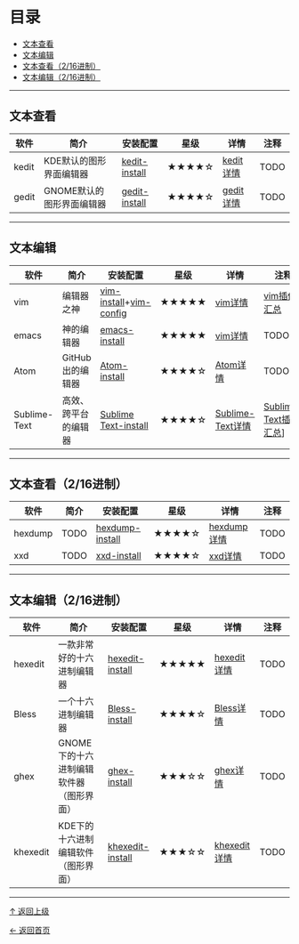 
# 目录

- [文本查看](#文本查看)
- [文本编辑](#文本编辑)
- [文本查看（2/16进制）](#文本查看（2/16进制）)
- [文本编辑（2/16进制）](#文本编辑（2/16进制）)


---
## 文本查看

|软件|简介|安装配置|星级|详情|注释|
|---|---|---|---|---|---|
|kedit|KDE默认的图形界面编辑器|[kedit-install](kedit/kedit-install.md)|★★★★☆|[kedit详情](kedit/kedit.md)|TODO|
|gedit|GNOME默认的图形界面编辑器|[gedit-install](gedit/gedit-install.md)|★★★★☆|[gedit详情](gedit/gedit.md)|TODO|


---
## 文本编辑

|软件|简介|安装配置|星级|详情|注释|
|---|---|---|---|---|---|
|vim|编辑器之神|[vim-install](vim/vim-install.md)+[vim-config](vim/vim-config.md)|★★★★★|[vim详情](vim/vim.md)|[vim插件汇总](vim/vim-addon.md)|
|emacs|神的编辑器|[emacs-install](emacs/emacs-install.md)|★★★★★|[vim详情](emacs/emacs.md)|TODO|
|Atom|GitHub出的编辑器|[Atom-install](Atom/Atom-install.md)|★★★★☆|[Atom详情](Atom/Atom.md)|TODO|
|Sublime-Text|高效、跨平台的编辑器|[Sublime Text-install](Sublime-Text/Sublime-Text-install.md)|★★★★☆|[Sublime-Text详情](Sublime-Text/Sublime-Text.md)|[Sublime-Text插件汇总](Sublime-Text/Sublime-Text-addon.md)]|


---
## 文本查看（2/16进制）

|软件|简介|安装配置|星级|详情|注释|
|---|---|---|---|---|---|
|hexdump|TODO|[hexdump-install](hexdump/hexdump-install.md)|★★★★☆|[hexdump详情](hexdump/hexdump.md)|TODO|
|xxd|TODO|[xxd-install](xxd/xxd-install.md)|★★★★☆|[xxd详情](xxd/xxd.md)|TODO|


---
## 文本编辑（2/16进制）

|软件|简介|安装配置|星级|详情|注释|
|---|---|---|---|---|---|
|hexedit|一款非常好的十六进制编辑器|[hexedit-install](hexedit/hexedit-install.md)|★★★★★|[hexedit详情](hexedit/hexedit.md)|TODO|
|Bless|一个十六进制编辑器|[Bless-install](Bless/Bless-install.md)|★★★★☆|[Bless详情](Bless/Bless.md)|TODO|
|ghex|GNOME下的十六进制编辑软件器（图形界面）|[ghex-install](ghex/ghex-install.md)|★★★☆☆|[ghex详情](ghex/ghex.md)|TODO|
|khexedit|KDE下的十六进制编辑软件（图形界面）|[khexedit-install](khexedit/khexedit-install.md)|★★★☆☆|[khexedit详情](khexedit/khexedit.md)|TODO|


----
[↑ 返回上级](https://github.com/asin929/linux-software)

[← 返回首页](https://github.com/asin929/linux-software)
